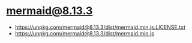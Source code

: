 # mermaid@8.13.3

- <https://unpkg.com/mermaid@8.13.3/dist/mermaid.min.js.LICENSE.txt>
- <https://unpkg.com/mermaid@8.13.3/dist/mermaid.min.js>
